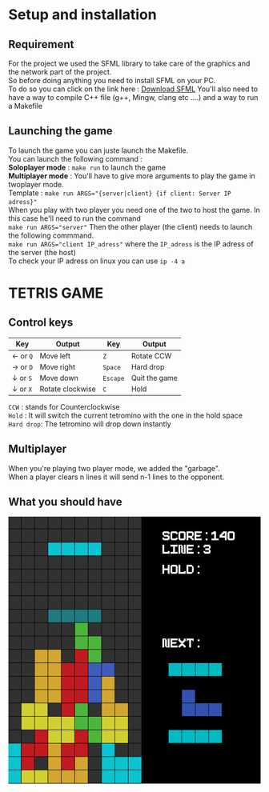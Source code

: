 # Setup and installation

## Requirement 

For the project we used the SFML library to take care of the graphics and the network part of the project. <br>
So before doing anything you need to install SFML on your PC. <br>
To do so you can click on the link here :
[Download SFML](https://www.sfml-dev.org/download/sfml/2.5.1/)
You'll also need to have a way to compile C++ file (g++, Mingw, clang etc ....) and a way to run a Makefile 

## Launching the game

To launch the game you can juste launch the Makefile. <br>
You can launch the following command : <br> 
**Soloplayer mode**  : 
`make run` to launch the game <br>
**Multiplayer mode** :
You'll have to give more arguments to play the game in twoplayer mode. <br>
Template : `make run ARGS="{server|client} {if client: Server IP adress}"` <br>
When you play with two player you need one of the two to host the game. In this case he'll need to run the command <br> 
`make run ARGS="server"` 
Then the other player (the client) needs to launch the following commmand. <br>
`make run ARGS="client IP_adress"` where the `IP_adress` is the IP adress of the server (the host) <br>
To check your IP adress on linux you can use `ip -4 a` 

# TETRIS GAME 

## Control keys

|Key|Output|Key|Output |
|-|-|-|-|
|&#8592; or `Q`| Move left |`Z`| Rotate CCW |
|&#8594; or `D`| Move right |`Space` | Hard drop |
|&#8595; or `S`| Move down |`Escape`| Quit the game |
|&#8595; or `X`| Rotate clockwise | `C` | Hold |

`CCW` : stands for Counterclockwise <br>
`Hold` : It will switch the current tetromino with the one in the hold space  
`Hard drop`: The tetromino will drop down instantly

## Multiplayer 

When you're playing two player mode, we added the "garbage". <br> 
When a player clears n lines it will send n-1 lines to the opponent.

## What you should have 

![Tetris game](tetris.png)






